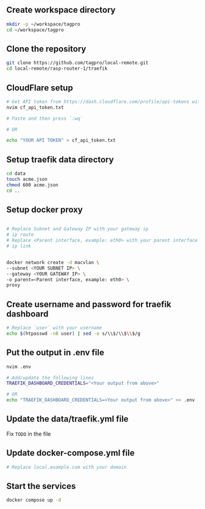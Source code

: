 ## Create workspace directory

```sh
mkdir -p ~/workspace/tagpro
cd ~/workspace/tagpro
```

## Clone the repository

```sh
git clone https://github.com/tagpro/local-remote.git
cd local-remote/rasp-router-1/traefik
```

## CloudFlare setup
```sh
# Get API token from https://dash.cloudflare.com/profile/api-tokens with `Zone:Read, DNS:Edit` permissions
nvim cf_api_token.txt

# Paste and then press `:wq`

# OR

echo "YOUR API TOKEN" > cf_api_token.txt
```

## Setup traefik data directory

```sh
cd data
touch acme.json
chmod 600 acme.json
cd ..
```
## Setup docker proxy

```sh

# Replace Subnet and Gateway IP with your gateway ip
# ip route
# Replace <Parent interface, example: eth0> with your parent interface
# ip link


docker network create -d macvlan \
--subnet <YOUR SUBNET IP> \
--gateway <YOUR GATEWAY IP> \
-o parent=<Parent interface, example: eth0> \
proxy
```

## Create username and password for traefik dashboard

```sh
# Replace `user` with your username
echo $(htpasswd -nB user) | sed -e s/\\$/\\$\\$/g
```

## Put the output in .env file

```sh
nvim .env

# Add/update the following lines
TRAEFIK_DASHBOARD_CREDENTIALS="<Your output from above>"

# OR
echo "TRAEFIK_DASHBOARD_CREDENTIALS=<Your output from above>" >> .env
```

## Update the data/traefik.yml file

Fix `TODO` in the file

## Update docker-compose.yml file

```sh
# Replace local.example.com with your domain
```


## Start the services

```sh
docker compose up -d
```

